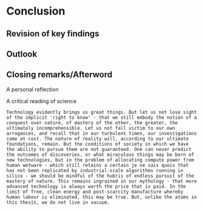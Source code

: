 # Conclusion	
## Revision of key findings		
## Outlook	
## Closing remarks/Afterword

A personal reflection

	

A critical reading of science

	Technology evidently brings us great things. But let us not lose sight of the implicit 'right to know' - that we still embody the notion of a conquest over nature, of mastery of the other, the greater, the ultimately incomprehensible. Let us not fall victim to our own arrogances, and recall that in our turbulent times, our investigations come at cost. The nature of reality will, according to our ultimate foundations, remain. But the conditions of society in which we have the ability to pursue them are not guaranteed. One can never predict the outcomes of discoveries, or what miraculous things may be born of new technologies, but in the problem of allocating compute power from human wetware - which still retains a certain je ne sais quois that has not been replicated by industrial-scale algorithms running in silico - we should be mindful of the hubris of endless pursuit of the mastery of nature. This remains ingrained in our mythology - that more advanced technology is always worth the price that is paid. In the limit of free, clean energy and post-scarcity manufacture whereby human labour is eliminated, this may be true. But, unlike the atoms in this thesis, we do not live in vacuum. 